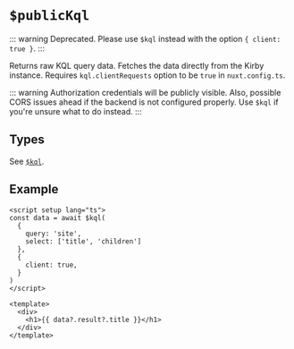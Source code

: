 # `$publicKql`

::: warning
Deprecated. Please use `$kql` instead with the option `{ client: true }`.
:::

Returns raw KQL query data. Fetches the data directly from the Kirby instance. Requires `kql.clientRequests` option to be `true` in `nuxt.config.ts`.

::: warning
Authorization credentials will be publicly visible. Also, possible CORS issues ahead if the backend is not configured properly. Use `$kql` if you're unsure what to do instead.
:::

## Types

See [`$kql`](/api/kql).

## Example

```vue
<script setup lang="ts">
const data = await $kql(
  {
    query: 'site',
    select: ['title', 'children']
  },
  {
    client: true,
  }
)
</script>

<template>
  <div>
    <h1>{{ data?.result?.title }}</h1>
  </div>
</template>
```
